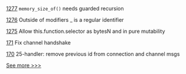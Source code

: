 
[1277](https://github.com/hyperledger/solang/pull/1277) `memory_size_of()` needs guarded recursion

[1276](https://github.com/hyperledger/solang/pull/1276) Outside of modifiers _ is a regular identifier

[1275](https://github.com/hyperledger/solang/pull/1275) Allow this.function.selector as bytesN and in pure mutability

[171](https://github.com/hyperledger-labs/yui-ibc-solidity/pull/171) Fix channel handshake

[170](https://github.com/hyperledger-labs/yui-ibc-solidity/pull/170) 25-handler: remove previous id from connection and channel msgs


[See more >>>](https://start-here.hyperledger.org/pull-requests)
